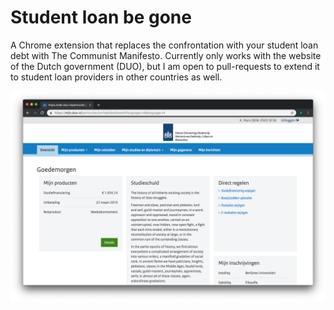 # Student loan be gone
A Chrome extension that replaces the confrontation with your student loan debt with The Communist Manifesto. Currently only works with the website of the Dutch government (DUO), but I am open to pull-requests to extend it to student loan providers in other countries as well. 

![Debt Eraser Screenshot](screenshot.png)
